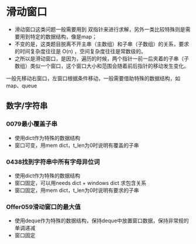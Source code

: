 # 滑动窗口
- 滑动窗口这类问题一般需要用到 双指针来进行求解，另外一类比较特殊则是需要用到特定的数据结构，像是map；
- 不变的是，这类题目脱离不开主串（主数组）和子串（子数组）的关系，要求的时间复杂度往往是 O(n) ，空间复杂度往往是常数级的。
- 之所以是滑动窗口，是因为，遍历的时候，两个指针一前一后夹着的子串（子数组）类似一个窗口，这个窗口大小和范围会随着前后指针的移动发生变化。

一般先移动右窗口，左窗口根据条件移动，一般需要借助特殊的数据结构，如map、queue
## 数字/字符串
### 0079最小覆盖子串
- 使用dict作为特殊的数据结构
- 窗口可变，用mem dict，t_len为0时说明有覆盖的子串
### 0438找到字符串中所有字母异位词
- 使用dict作为特殊的数据结构
- 窗口固定，可以用needs dict + windows dict 求包含关系
- 窗口固定，用mem dict，t_len为0时说明有要求的子串
### Offer059滑动窗口的最大值
- 使用deque作为特殊的数据结构，保持deque中放置窗口数据，保持非常规的单调递减
- 窗口固定